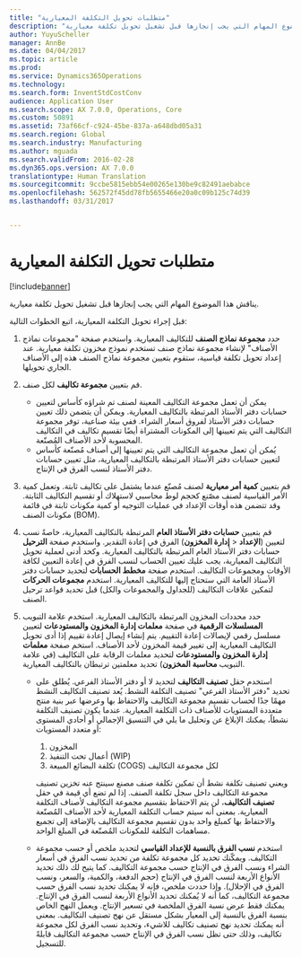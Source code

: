 ```yaml
---
title: "متطلبات تحويل التكلفة المعيارية"
description: "يناقش هذا الموضوع المهام التي يجب إنجازها قبل تشغيل تحويل تكلفة معيارية."
author: YuyuScheller
manager: AnnBe
ms.date: 04/04/2017
ms.topic: article
ms.prod: 
ms.service: Dynamics365Operations
ms.technology: 
ms.search.form: InventStdCostConv
audience: Application User
ms.search.scope: AX 7.0.0, Operations, Core
ms.custom: 50891
ms.assetid: 73af66cf-c924-45be-837a-a648dbd05a31
ms.search.region: Global
ms.search.industry: Manufacturing
ms.author: mguada
ms.search.validFrom: 2016-02-28
ms.dyn365.ops.version: AX 7.0.0
translationtype: Human Translation
ms.sourcegitcommit: 9ccbe5815ebb54e00265e130be9c82491aebabce
ms.openlocfilehash: 562572f45dd78fb5655466e20a0c09b125c74d39
ms.lasthandoff: 03/31/2017


---
```


# <a name="prerequisites-for-a-standard-cost-conversion"></a>متطلبات تحويل التكلفة المعيارية

[!include[banner](../includes/banner.md)]


يناقش هذا الموضوع المهام التي يجب إنجازها قبل تشغيل تحويل تكلفة معيارية. 

قبل إجراء تحويل التكلفة المعيارية، اتبع الخطوات التالية:

1.  حدد **مجموعة نماذج الصنف** للتكاليف المعيارية. واستخدم صفحة "مجموعات نماذج الأصناف" لإنشاء مجموعة نماذج صنف تستخدم نموذج مخزون تكلفة معيارية. عند إعداد تحويل تكلفة قياسية، ستقوم بتعيين مجموعة نماذج الصنف هذه إلى الأصناف الجاري تحويلها.
2.  قم بتعيين **مجموعة تكاليف** لكل صنف.
    -   يمكن أن تعمل مجموعة التكاليف المعينة لصنف تم شراؤه كأساس لتعيين حسابات دفتر الأستاذ المرتبطة بالتكاليف المعيارية. ويمكن أن يتضمن ذلك تعيين حسابات دفتر الأستاذ لفروق أسعار الشراء. ففي بيئة صناعية، توفر مجموعة التكاليف التي يتم تعيينها إلى المكونات المشتراة أيضًا تقسيم تكاليف في التكاليف المحسوبة لأحد الأصناف المُصنّعة.
    -   يُمكن أن تعمل مجموعة التكاليف التي يتم تعيينها إلى أصناف مُصنّعة كأساس لتعيين حسابات دفتر الأستاذ المرتبطة بالتكاليف المعيارية، مثل تعيين حسابات دفتر الأستاذ لنسب الفرق في الإنتاج.

3.  قم بتعيين **كمية أمر معيارية** لصنف مُصنّع عندما يشتمل على تكاليف ثابتة. وتعمل كمية الأمر القياسية لصنف مصّنع كحجم لوط محاسبي لاستهلاك أو تقسيم التكاليف الثابتة. وقد تتضمن هذه أوقات الإعداد في عمليات التوجيه أو كمية مكونات ثابتة في قائمة مكونات الصنف (BOM).
4.  قم بتعيين **حسابات دفتر الأستاذ العام** المرتبطة بالتكاليف المعيارية، خاصةً نسب الفرق في إعادة التقدير. واستخدم صفحة **الترحيل** (**إدارة المخزون** &gt; **‎الإعداد**) لتعيين حسابات دفتر الأستاذ العام المرتبطة بالتكاليف المعيارية. وكحد أدنى لعملية تحويل التكاليف المعيارية، يجب عليك تعيين الحساب لنسب الفرق في إعادة التعيين لكافة الأوقات ومجموعات التكاليف. استخدم صفحة **مخطط الحسابات** لتحديد حسابات دفتر الأستاذ العامة التي ستحتاج إليها للتكاليف المعيارية. استخدم **مجموعات الحركات** لتمكين علاقات التكاليف (للجداول والمجموعات والكل) قبل تحديد قواعد ترحيل الصنف.
5.  حدد محددات المخزون المرتبطة بالتكاليف المعيارية. استخدم علامة التبويب **المسلسلات الرقمية** في صفحة **معلمات إدارة المخزون والمستودعات** لتعيين مسلسل رقمي لإيصالات إعادة التقييم. يتم إنشاء إيصال إعادة تقييم إذا أدى تحويل التكاليف المعيارية إلى تغيير قيمة المخزون لأحد الأصناف. استخم صفحة **معلمات إدارة المخزون والمستودعات** لتحديد معلمات الرقابة على التكاليف (في علامة التبويب **محاسبة المخزون**) تحديد معلمتين ترتبطان بالتكاليف المعيارية.
    -   استخدم حقل **تصنيف التكاليف** لتحديد لا أو دفتر الأستاذ الفرعي. يُطلق على تحديد "دفتر الأستاذ الفرعي" تصنيف التكلفة النشط. يُعد تصنيف التكاليف النشط مهمًا جدًا لحساب تقسيم مجموعة التكاليف والاحتفاظ بها وعرضها عبر بنية منتج متعددة المستويات للأصناف ذات التكلفة المعيارية. عندما يكون تصنيف التكلفة نشطاً، يمكنك الإبلاغ عن وتحليل ما يلي في التنسيق الإجمالي أو أحادي المستوى أو متعدد المستويات:
        1.  المخزون
        2.  أعمال تحت التنفيذ (WIP)
        3.  تكلفة البضائع المبيعة (COGS) لكل مجموعة التكاليف

        ويعني تصنيف تكلفة نشط أن تمكين تكلفة صنف مصنع سينتج عنه تخزين تصنيف مجموعة التكاليف داخل سجل تكلفة الصنف. إذا لم تضع أي قيمة في حقل **تصنيف التكاليف**، لن يتم الاحتفاظ بتقسيم مجموعة التكاليف لأصناف التكلفة المعيارية. بمعنى أنه سيتم حساب التكلفة المعيارية لأحد الأصناف المُصنّعة والاحتفاظ بها كمبلغ واحد بدون تقسيم مجموعة التكاليف بالإضافة إلى تجميع مساهمات التكلفة للمكونات المُصنّعة في المبلغ الواحد.
    -   استخدم **نسب الفرق بالنسبة للإعداد القياسي** لتحديد ملخص أو حسب مجموعة التكاليف. ويمكّنك تحديد كل مجموعة تكلفة من تحديد نسب الفرق في أسعار الشراء ونسب الفرق في الإنتاج حسب مجموعة التكاليف. كما يتيح لك ذلك تحديد الأنواع الأربعة لنسب الفرق في الإنتاج (حجم الدفعة، والكمية، والسعر، ونسب الفرق في الإحلال). وإذا حددت ملخص، فإنه لا يمكنك تحديد نسب الفرق حسب مجموعة التكاليف، كما أنه لا يُمكنك تحديد الأنواع الأربعة لنسب الفرق في الإنتاج. يمكنك فقط عرض نسبة الفرق الملخصة في تسعير الإنتاج. ويعمل النهج الخاص بنسبة الفرق بالنسبة إلى المعيار بشكل مستقل عن نهج تصنيف التكاليف. بمعنى أنه يمكنك تحديد نهج تصنيف تكاليف للاشيء، وتحديد نسب الفرق لكل مجموعة تكاليف، وذلك حتى تظل نسب الفرق في الإنتاج حسب مجموعة التكاليف قابلةً للتسجيل.






